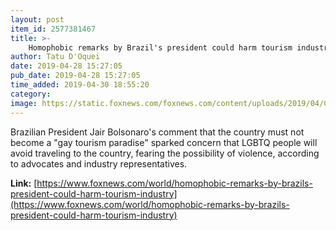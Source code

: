```yaml
---
layout: post
item_id: 2577381467
title: >-
    Homophobic remarks by Brazil's president could harm tourism industry
author: Tatu D'Oquei
date: 2019-04-28 15:27:05
pub_date: 2019-04-28 15:27:05
time_added: 2019-04-30 18:55:20
category: 
image: https://static.foxnews.com/foxnews.com/content/uploads/2019/04/ContentBroker_contentid-36b7a259de1a4eba88e1687d85336f54.png
---
```


Brazilian President Jair Bolsonaro's comment that the country must not become a "gay tourism paradise" sparked concern that LGBTQ people will avoid traveling to the country, fearing the possibility of violence, according to advocates and industry representatives.

**Link:** [https://www.foxnews.com/world/homophobic-remarks-by-brazils-president-could-harm-tourism-industry](https://www.foxnews.com/world/homophobic-remarks-by-brazils-president-could-harm-tourism-industry)

